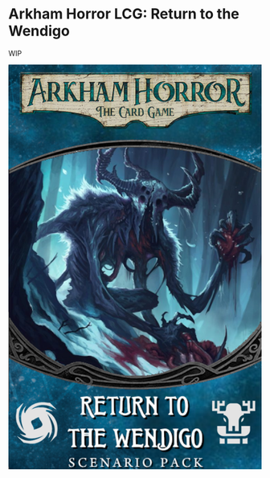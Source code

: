# Arkham Horror LCG: Return to the Wendigo
WIP

![](https://github.com/ArkhamDotCards/returntothewendigo/blob/main/product/enUS/wendigo-boxart.png?raw=true)
